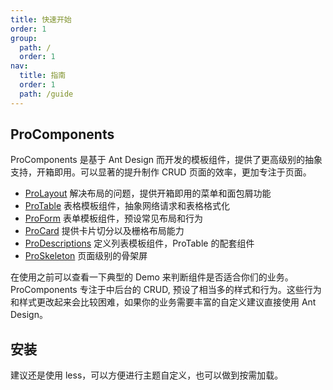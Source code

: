 ```yaml
---
title: 快速开始
order: 1
group:
  path: /
  order: 1
nav:
  title: 指南
  order: 1
  path: /guide
---
```


## ProComponents

ProComponents 是基于 Ant Design 而开发的模板组件，提供了更高级别的抽象支持，开箱即用。可以显著的提升制作 CRUD 页面的效率，更加专注于页面。

- [ProLayout](/components/layout) 解决布局的问题，提供开箱即用的菜单和面包屑功能
- [ProTable](/components/table) 表格模板组件，抽象网络请求和表格格式化
- [ProForm](/components/form) 表单模板组件，预设常见布局和行为
- [ProCard](/components/card) 提供卡片切分以及栅格布局能力
- [ProDescriptions](/components/descriptions) 定义列表模板组件，ProTable 的配套组件
- [ProSkeleton](/components/skeleton) 页面级别的骨架屏

在使用之前可以查看一下典型的 Demo 来判断组件是否适合你们的业务。ProComponents 专注于中后台的 CRUD, 预设了相当多的样式和行为。这些行为和样式更改起来会比较困难，如果你的业务需要丰富的自定义建议直接使用 Ant Design。

## 安装

建议还是使用 less，可以方便进行主题自定义，也可以做到按需加载。
